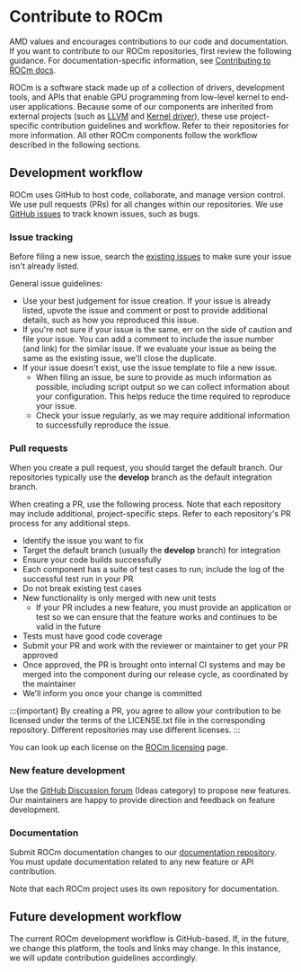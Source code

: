 <head>
  <meta charset="UTF-8">
  <meta name="description" content="Contributing to ROCm">
  <meta name="keywords" content="ROCm, contributing, contribute, maintainer, contributor">
</head>

# Contribute to ROCm

AMD values and encourages contributions to our code and documentation. If you want to contribute
to our ROCm repositories, first review the following guidance. For documentation-specific information,
see [Contributing to ROCm docs](https://rocm.docs.amd.com/en/latest/contribute/contribute-docs.html).

ROCm is a software stack made up of a collection of drivers, development tools, and APIs that enable
GPU programming from low-level kernel to end-user applications. Because some of our components
are inherited from external projects (such as
[LLVM](https://github.com/ROCm/llvm-project) and
[Kernel driver](https://github.com/ROCm/ROCK-Kernel-Driver)), these use
project-specific contribution guidelines and workflow. Refer to their repositories for more information.
All other ROCm components follow the workflow described in the following sections.

## Development workflow

ROCm uses GitHub to host code, collaborate, and manage version control. We use pull requests (PRs)
for all changes within our repositories. We use
[GitHub issues](https://github.com/ROCm/ROCm/issues) to track known issues, such as
bugs.

### Issue tracking

Before filing a new issue, search the
[existing issues](https://github.com/ROCm/ROCm/issues) to make sure your issue isn't
already listed.

General issue guidelines:

* Use your best judgement for issue creation. If your issue is already listed, upvote the issue and
  comment or post to provide additional details, such as how you reproduced this issue.
* If you're not sure if your issue is the same, err on the side of caution and file your issue.
  You can add a comment to include the issue number (and link) for the similar issue. If we evaluate
  your issue as being the same as the existing issue, we'll close the duplicate.
* If your issue doesn't exist, use the issue template to file a new issue.
  * When filing an issue, be sure to provide as much information as possible, including script output so
    we can collect information about your configuration. This helps reduce the time required to
    reproduce your issue.
  * Check your issue regularly, as we may require additional information to successfully reproduce the
    issue.

### Pull requests

When you create a pull request, you should target the default branch.  Our repositories typically use the **develop** branch as the default integration branch.

When creating a PR, use the following process. Note that each repository may include additional,
project-specific steps. Refer to each repository's PR process for any additional steps.

* Identify the issue you want to fix
* Target the default branch (usually the **develop** branch) for integration
* Ensure your code builds successfully
* Each component has a suite of test cases to run; include the log of the successful test run in your PR
* Do not break existing test cases
* New functionality is only merged with new unit tests
  * If your PR includes a new feature, you must provide an application or test so we can ensure that the
    feature works and continues to be valid in the future
* Tests must have good code coverage
* Submit your PR and work with the reviewer or maintainer to get your PR approved
* Once approved, the PR is brought onto internal CI systems and may be merged into the component
  during our release cycle, as coordinated by the maintainer
* We'll inform you once your change is committed

:::{important}
By creating a PR, you agree to allow your contribution to be licensed under the
terms of the LICENSE.txt file in the corresponding repository. Different repositories may use different
licenses.
:::

You can look up each license on the [ROCm licensing](https://rocm.docs.amd.com/en/latest/about/license.html) page.

### New feature development

Use the [GitHub Discussion forum](https://github.com/ROCm/ROCm/discussions)
(Ideas category) to propose new features. Our maintainers are happy to provide direction and
feedback on feature development.

### Documentation

Submit ROCm documentation changes to our
[documentation repository](https://github.com/ROCm/ROCm). You must update
documentation related to any new feature or API contribution.

Note that each ROCm project uses its own repository for documentation.

## Future development workflow

The current ROCm development workflow is GitHub-based. If, in the future, we change this platform,
the tools and links may change. In this instance, we will update contribution guidelines accordingly.
